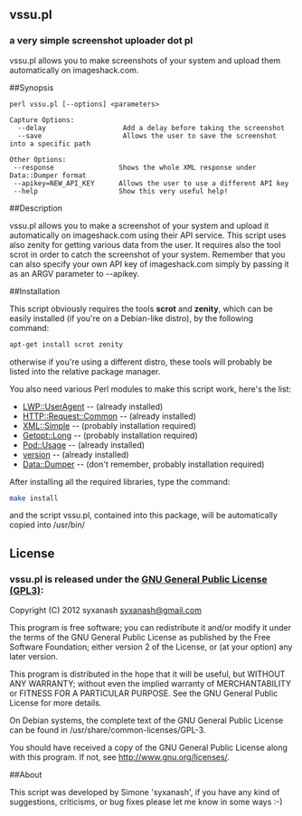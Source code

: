 ## vssu.pl
### a very simple screenshot uploader dot pl

vssu.pl allows you to make screenshots of your system and upload them automatically on imageshack.com.

##Synopsis

```
perl vssu.pl [--options] <parameters>

Capture Options:
  --delay                   Add a delay before taking the screenshot
  --save                    Allows the user to save the screenshot into a specific path
 
Other Options:
 --response                Shows the whole XML response under Data::Dumper format
 --apikey=NEW_API_KEY      Allows the user to use a different API key
 --help                    Show this very useful help!
```

##Description

vssu.pl allows you to make a screenshot of your system
and upload it automatically on imageshack.com using their API service.
This script uses also zenity for getting various data from the
user. It requires also the tool scrot in order to catch
the screenshot of your system.
Remember that you can also specify your own API key of imageshack.com
simply by passing it as an ARGV parameter to --apikey.

##Installation

This script obviously requires the tools **scrot** and **zenity**, which can be
easily installed (if you're on a Debian-like distro), by the following command:

```sh
apt-get install scrot zenity
```

otherwise if you're using a different distro, these tools will probably
be listed into the relative package manager.

You also need various Perl modules to make this script work, here's the list:

* [LWP::UserAgent](http://search.cpan.org/~gaas/libwww-perl-6.04/lib/LWP/UserAgent.pm) -- (already installed)
* [HTTP::Request::Common](http://search.cpan.org/~gaas/HTTP-Message-6.06/lib/HTTP/Request/Common.pm) -- (already installed)
* [XML::Simple](http://search.cpan.org/~grantm/XML-Simple-2.20/lib/XML/Simple.pm) -- (probably installation required)
* [Getopt::Long](http://search.cpan.org/~enrys/POD2-IT-Getopt-Long/lib/POD2/IT/Getopt/Long.pm) -- (probably installation required)
* [Pod::Usage](http://perldoc.perl.org/Pod/Usage.html) -- (already installed)
* [version](http://search.cpan.org/~jpeacock/version-0.99/lib/version.pod) -- (already installed)
* [Data::Dumper](http://search.cpan.org/~smueller/Data-Dumper-2.139/Dumper.pm) -- (don't remember, probably installation required)

After installing all the required libraries, type the command:

```sh
make install
```

and the script vssu.pl, contained into this package, will be automatically copied into /usr/bin/

## License
### vssu.pl is released under the [GNU General Public License (GPL3)](https://www.gnu.org/licenses/gpl-3.0.html):
Copyright (C) 2012 syxanash <syxanash@gmail.com>

This program is free software; you can redistribute it and/or modify
it under the terms of the GNU General Public License as published by
the Free Software Foundation; either version 2 of the License, or (at
your option) any later version.

This program is distributed in the hope that it will be useful, but
WITHOUT ANY WARRANTY; without even the implied warranty of
MERCHANTABILITY or FITNESS FOR A PARTICULAR PURPOSE.  See the GNU
General Public License for more details.

On Debian systems, the complete text of the GNU General Public License
can be found in /usr/share/common-licenses/GPL-3.

You should have received a copy of the GNU General Public License
along with this program. If not, see <http://www.gnu.org/licenses/>.

##About

This script was developed by Simone 'syxanash', if you have any kind of suggestions, criticisms, or bug fixes please let me know in some ways :-)